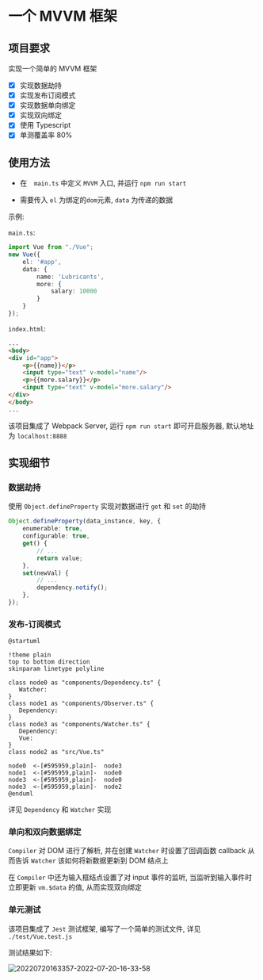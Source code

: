 # 一个 MVVM 框架

## 项目要求

实现一个简单的 MVVM 框架

- [x] 实现数据劫持
- [x] 实现发布订阅模式
- [x] 实现数据单向绑定
- [x] 实现双向绑定
- [x] 使用 Typescript
- [x] 单测覆盖率 80%

## 使用方法

- 在　`main.ts` 中定义 `MVVM` 入口, 并运行 `npm run start`

- 需要传入 `el` 为绑定的`dom`元素, `data` 为传递的数据

示例:

`main.ts`:

```ts
import Vue from "./Vue";
new Vue({
    el: '#app',
    data: {
        name: 'Lubricants',
        more: {
            salary: 10000
        }
    }
});
```

`index.html`:

```html
...
<body>
<div id="app">
    <p>{{name}}</p>
    <input type="text" v-model="name"/>
    <p>{{more.salary}}</p>
    <input type="text" v-model="more.salary"/>
</div>
</body>
...
```

该项目集成了 Webpack Server, 运行 `npm run start` 即可开启服务器, 默认地址为 `localhost:8888`

## 实现细节

### 数据劫持

使用 `Object.defineProperty` 实现对数据进行 `get` 和 `set` 的劫持

```ts
Object.defineProperty(data_instance, key, {
    enumerable: true,
    configurable: true,
    get() {
        // ...
        return value;
    },
    set(newVal) {
        // ...
        dependency.notify();
    },
});
```

### 发布-订阅模式

```plantuml
@startuml

!theme plain 
top to bottom direction
skinparam linetype polyline

class node0 as "components/Dependency.ts" {
   Watcher: 
}
class node1 as "components/Observer.ts" {
   Dependency: 
}
class node3 as "components/Watcher.ts" {
   Dependency: 
   Vue: 
}
class node2 as "src/Vue.ts"

node0  <-[#595959,plain]-  node3 
node1  <-[#595959,plain]-  node0 
node3  <-[#595959,plain]-  node0 
node3  <-[#595959,plain]-  node2 
@enduml
```

详见 `Dependency` 和 `Watcher` 实现

### 单向和双向数据绑定

`Compiler` 对 DOM 进行了解析, 并在创建 `Watcher` 时设置了回调函数 callback 从而告诉 `Watcher` 该如何将新数据更新到 DOM 结点上

在 `Compiler` 中还为输入框结点设置了对 input 事件的监听, 当监听到输入事件时立即更新 `vm.$data` 的值, 从而实现双向绑定

### 单元测试

该项目集成了 `Jest` 测试框架, 编写了一个简单的测试文件, 详见 `./test/Vue.test.js`

测试结果如下:

![20220720163357-2022-07-20-16-33-58](https://cdn.hcplantern.cn/img/20220720163357-2022-07-20-16-33-58.png)
